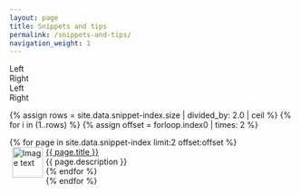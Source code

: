 ```yaml
---
layout: page
title: Snippets and tips
permalink: /snippets-and-tips/
navigation_weight: 1
---
```


<div class="box_row">
    <div class="boxed_page">
      <div class="index_item_left">
        Left
      </div>
      <div class="index_item_right">
        Right
      </div>
    </div>
    <div class="boxed_page">
      <div class="index_item_left">
        Left
      </div>
      <div class="index_item_right">
        Right
      </div>
    </div>
</div>


{% assign rows = site.data.snippet-index.size | divided_by: 2.0 | ceil %}
{% for i in (1..rows) %}
  {% assign offset = forloop.index0 | times: 2 %}
  <div>
    {% for page in site.data.snippet-index limit:2 offset:offset %}
      <div class="boxed_page">
        <div class="index_item_left">
          <img src="{{ page.image }}" alt="Image text" style="margin: 0px 5px" width="54" height="54" align="left"/>
        </div>
        <div class="index_item_right">
          <a href="{{ page.url }}">{{ page.title }}</a><br>
          {{ page.description }}
          <br>
        </div>
      </div>
    {% endfor %}
  </div>
{% endfor %}
